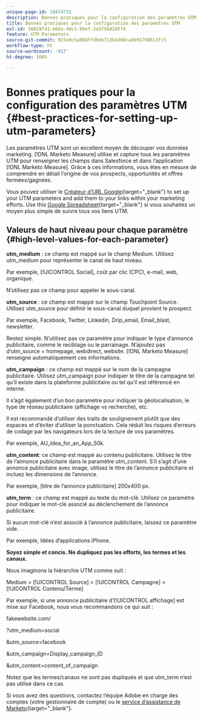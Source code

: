 ```yaml
---
unique-page-id: 18874732
description: Bonnes pratiques pour la configuration des paramètres UTM -  [!DNL Marketo Measure]
title: Bonnes pratiques pour la configuration des paramètres UTM
exl-id: 56019f41-b6ba-48c1-9bef-2a5f56d2d5f4
feature: UTM Parameters
source-git-commit: 915e9c5a968ffd9de713b4308cadb91768613fc5
workflow-type: ht
source-wordcount: '417'
ht-degree: 100%

---
```


# Bonnes pratiques pour la configuration des paramètres UTM {#best-practices-for-setting-up-utm-parameters}

Les paramètres UTM sont un excellent moyen de découper vos données marketing. [!DNL Marketo Measure] utilise et capture tous les paramètres UTM pour renseigner les champs dans Salesforce et dans l’application [!DNL Marketo Measure]. Grâce à ces informations, vous êtes en mesure de comprendre en détail l’origine de vos prospects, opportunités et offres fermées/gagnées.

Vous pouvez utiliser le [Créateur d’URL Google](https://support.google.com/analytics/answer/1033867?hl=fr){target="_blank"} to set up your UTM parameters and add them to your links within your marketing efforts. Use this [Google Spreadsheet](https://docs.google.com/spreadsheets/d/1QCIr1WUJQHE68cA4VTks2XE7nxuryaUymCEy_23-Oew/edit#gid=0){target="_blank"} si vous souhaitez un moyen plus simple de suivre tous vos liens UTM.

## Valeurs de haut niveau pour chaque paramètre {#high-level-values-for-each-parameter}

**utm_medium** : ce champ est mappé sur le champ Medium. Utilisez utm_medium pour représenter le canal de haut niveau.

Par exemple, [!UICONTROL Social], coût par clic (CPC), e-mail, web, organique.

N’utilisez pas ce champ pour appeler le sous-canal.

**utm_source** : ce champ est mappé sur le champ Touchpoint Source. Utilisez utm_source pour définir le sous-canal duquel provient le prospect.

Par exemple, Facebook, Twitter, Linkedin, Drip_email, Email_blast, newsletter.

Restez simple. N’utilisez pas ce paramètre pour indiquer le type d’annonce publicitaire, comme le reciblage ou le parrainage. N’ajoutez pas d’utm_source = homepage, webdirect, website. [!DNL Marketo Measure] renseigne automatiquement ces informations.

**utm_campaign** : ce champ est mappé sur le nom de la campagne publicitaire. Utilisez utm_campaign pour indiquer le titre de la campagne tel qu’il existe dans la plateforme publicitaire ou tel qu’il est référencé en interne.

Il s’agit également d’un bon paramètre pour indiquer la géolocalisation, le type de réseau publicitaire (affichage vs recherche), etc.

Il est recommandé d’utiliser des traits de soulignement plutôt que des espaces et d’éviter d’utiliser la ponctuation. Cela réduit les risques d’erreurs de codage par les navigateurs lors de la lecture de vos paramètres.

Par exemple, AU_Idea_for_an_App_50k.

**utm_content**: ce champ est mappé au contenu publicitaire. Utilisez le titre de l’annonce publicitaire dans le paramètre utm_content. S’il s’agit d’une annonce publicitaire avec image, utilisez le titre de l’annonce publicitaire et incluez les dimensions de l’annonce.

Par exemple, [titre de l’annonce publicitaire] 200x400 px.

**utm_term** : ce champ est mappé au texte du mot-clé. Utilisez ce paramètre pour indiquer le mot-clé associé au déclenchement de l’annonce publicitaire.

Si aucun mot-clé n’est associé à l’annonce publicitaire, laissez ce paramètre vide.

Par exemple, Idées d’applications iPhone.

**Soyez simple et concis. Ne dupliquez pas les efforts, les termes et les canaux.**

Nous imaginons la hiérarchie UTM comme suit :

Medium > [!UICONTROL Source] > [!UICONTROL Campagne] > [!UICONTROL Contenu/Terme]

Par exemple, si une annonce publicitaire d’[!UICONTROL affichage] est mise sur Facebook, nous vous recommandons ce qui suit :

fakewebsite.com/

?utm_medium=social

&amp;utm_source=facebook

&amp;utm_campaign=Display_campaign_ID

&amp;utm_content=content_of_campaign

Notez que les termes/canaux ne sont pas dupliqués et que utm_term n’est pas utilisé dans ce cas.

Si vous avez des questions, contactez l’équipe Adobe en charge des comptes (votre gestionnaire de compte) ou le [service d’assistance de Marketo](https://nation.marketo.com/t5/support/ct-p/Support){target="_blank"}.
